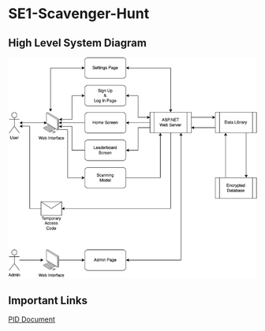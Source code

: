 # SE1-Scavenger-Hunt

## High Level System Diagram

![high level system diagram](docs/High-Level-System-Diagram.png)

## Important Links

[PID Document](https://etsu365-my.sharepoint.com/:w:/g/personal/snyderse2_etsu_edu/EdZO-prlBadPorWuKlZuiS8BR4kr7mIlJmiidhP36naFgQ?e=UiAIAm)
